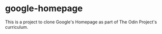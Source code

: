 # google-homepage
This is a project to clone Google's Homepage as part of The Odin Project's curriculum.
